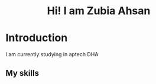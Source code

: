 <h1 style="text-align: center;">Hi! I am Zubia Ahsan</h1>
<h1>Introduction</h1>
<p>I am currently studying in aptech DHA</p>
<h2>My skills</h2>
